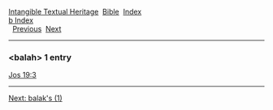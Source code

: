 [Intangible Textual Heritage](../../index)  [Bible](../index) 
[Index](index)   
[b Index](_b_)  
  [Previous](c01028)  [Next](c01030) 

------------------------------------------------------------------------

### &lt;balah&gt; 1 entry

[Jos 19:3](../kjv/jos019.htm#003)  

------------------------------------------------------------------------

[Next: balak's (1)](c01030)
